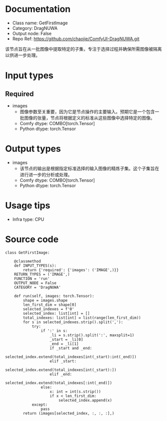 # Documentation
- Class name: GetFirstImage
- Category: DragNUWA
- Output node: False
- Repo Ref: https://github.com/chaojie/ComfyUI-DragNUWA.git

该节点旨在从一批图像中提取特定的子集，专注于选择过程并确保所需图像被隔离以供进一步处理。

# Input types
## Required
- images
    - 图像参数至关重要，因为它是节点操作的主要输入。预期它是一个包含一批图像的张量，节点将根据定义的标准从这些图像中选择特定的图像。
    - Comfy dtype: COMBO[torch.Tensor]
    - Python dtype: torch.Tensor

# Output types
- images
    - 该节点的输出是根据指定标准选择的输入图像的精炼子集。这个子集旨在进行进一步的分析或处理。
    - Comfy dtype: COMBO[torch.Tensor]
    - Python dtype: torch.Tensor

# Usage tips
- Infra type: CPU

# Source code
```
class GetFirstImage:

    @classmethod
    def INPUT_TYPES(s):
        return {'required': {'images': ('IMAGE',)}}
    RETURN_TYPES = ('IMAGE',)
    FUNCTION = 'run'
    OUTPUT_NODE = False
    CATEGORY = 'DragNUWA'

    def run(self, images: torch.Tensor):
        shape = images.shape
        len_first_dim = shape[0]
        selected_indexes = f'0'
        selected_index: list[int] = []
        total_indexes: list[int] = list(range(len_first_dim))
        for s in selected_indexes.strip().split(','):
            try:
                if ':' in s:
                    _li = s.strip().split(':', maxsplit=1)
                    _start = _li[0]
                    _end = _li[1]
                    if _start and _end:
                        selected_index.extend(total_indexes[int(_start):int(_end)])
                    elif _start:
                        selected_index.extend(total_indexes[int(_start):])
                    elif _end:
                        selected_index.extend(total_indexes[:int(_end)])
                else:
                    x: int = int(s.strip())
                    if x < len_first_dim:
                        selected_index.append(x)
            except:
                pass
        return (images[selected_index, :, :, :],)
```
